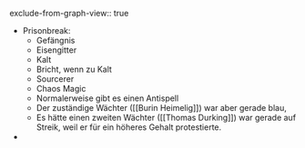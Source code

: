exclude-from-graph-view:: true

- Prisonbreak:
	- Gefängnis
	- Eisengitter
	- Kalt
	- Bricht, wenn zu Kalt
	- Sourcerer
	- Chaos Magic
	- Normalerweise gibt es einen Antispell
	- Der zuständige Wächter ([[Burin Heimelig]]) war aber gerade blau,
	- Es hätte einen zweiten Wächter ([[Thomas Durking]]) war gerade auf Streik, weil er für ein höheres Gehalt protestierte.
-